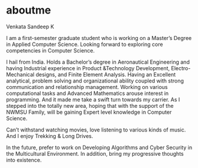 # aboutme

Venkata Sandeep K

I am a first-semester graduate student who is working on a Master’s Degree in Applied Computer Science. Looking forward to exploring core competencies in Computer Science.

I hail from India. Holds a Bachelor’s degree in Aeronautical Engineering and having Industrial experience in Product &Technology Development, Electro-Mechanical designs, and Finite Element Analysis. Having an Excellent analytical, problem solving and organizational ability coupled with strong communication and relationship management.  Working on various computational tasks and Advanced Mathematics arouse interest in programming. And it made me take a swift turn towards my carrier. As I stepped into the totally new area, hoping that with the support of the NWMSU Family, will be gaining Expert level knowledge in Computer Science.

Can’t withstand watching movies, love listening to various kinds of music. And I enjoy Trekking & Long Drives.   

In the future, prefer to work on Developing Algorithms and Cyber Security in the Multicultural Environment. In addition, bring my progressive thoughts into existence.